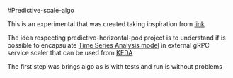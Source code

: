 #Predictive-scale-algo

This is an experimental that was created taking inspiration from [link](https://predictive-horizontal-pod-autoscaler.readthedocs.io/en/latest/)

The idea respecting predictive-horizontal-pod project is to understand if is possible to
encapsulate [Time Series Analysis model](www.statsmodels.org) in external gRPC service scaler
that can be used from [KEDA](https://keda.sh/)

The first step was brings algo as is with tests and run is without problems 